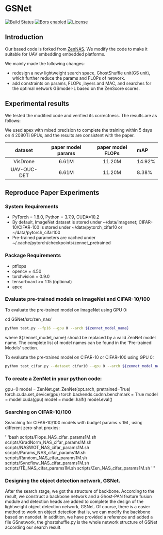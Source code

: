 # GSNet

[![Build Status](https://dev.azure.com/Adlik/GitHub/_apis/build/status/Adlik.zen_nas?branchName=main)](https://dev.azure.com/Adlik/GitHub/_build/latest?definitionId=5&branchName=main)
[![Bors enabled](https://bors.tech/images/badge_small.svg)](https://app.bors.tech/repositories/38905)
[![License](https://img.shields.io/badge/License-Apache%202.0-blue.svg)](https://opensource.org/licenses/Apache-2.0)

## Introduction

Our based code is forked from [ZenNAS](https://github.com/idstcv/ZenNAS).
 We modify the code to make it suitable for UAV embedding embedded platforms.
 
We mainly made the following changes:

- redesign a new lightweight search space, GhostShuffle unit(GS unit), which further reduce the params and FLOPs of network.
- add constraints on params, FLOPs ,layers and MAC, and searches for the optimal network GSmodel-L based on the
ZenScore scores.

## Experimental results

We tested the modified code and verified its correctness. The results are as follows:

We used apex with mixed precision to complete the training within 5 days on 4 2080Ti GPUs,
and the results are consistent with the paper.

|    dataset   | paper model params   |   paper model FLOPs   |     mAP        |
| :----------: | :------------------: | :-------------------: |:---------------|
|  VisDrone    |        6.61M         |       11.20M          |    14.92%      |
| UAV-OUC-DET  |        6.61M         |       11.20M          |    8.38%       |



## Reproduce Paper Experiments

### System Requirements

- PyTorch = 1.8.0, Python = 3.7.9, CUDA=10.2
- By default, ImageNet dataset is stored under \~/data/imagenet;
CIFAR-10/CIFAR-100 is stored under \~/data/pytorch\_cifar10 or \~/data/pytorch\_cifar100
- Pre-trained parameters are cached under \~/.cache/pytorch/checkpoints/zennet\_pretrained

### Package Requirements

- ptflops
- opencv = 4.50 
- torchvision = 0.9.0
- tensorboard >= 1.15 (optional)
- apex

### Evaluate pre-trained models on ImageNet and CIFAR-10/100

To evaluate the pre-trained model on ImageNet using GPU 0:

cd GSNet/src/zen_nas/
``` bash
python test.py --fp16 --gpu 0 --arch ${zennet_model_name}
```

where ${zennet\_model\_name} should be replaced by a valid ZenNet model name.
The complete list of model names can be found in the 'Pre-trained Models' section.

To evaluate the pre-trained model on CIFAR-10 or CIFAR-100 using GPU 0:

``` bash
python test_cifar.py --dataset cifar10 --gpu 0 --arch ${zennet_model_name}
```
### To create a ZenNet in your python code:

gpu=0
model = ZenNet.get_ZenNet(opt.arch, pretrained=True)
torch.cuda.set_device(gpu)
torch.backends.cudnn.benchmark = True
model = model.cuda(gpu)
model = model.half()
model.eval()
### Searching on CIFAR-10/100
Searching for CIFAR-10/100 models with budget params < 1M , using different zero-shot proxies:

'''bash scripts/Flops_NAS_cifar_params1M.sh scripts/GradNorm_NAS_cifar_params1M.sh scripts/NASWOT_NAS_cifar_params1M.sh scripts/Params_NAS_cifar_params1M.sh scripts/Random_NAS_cifar_params1M.sh scripts/Syncflow_NAS_cifar_params1M.sh scripts/TE_NAS_cifar_params1M.sh scripts/Zen_NAS_cifar_params1M.sh '''
### Designing the object detection network, GSNet.
After the search stage, we got the structure of backbone. According to the result, we construct a backbone network and a Ghost-PAN feature fusion module and detection heads are added to complete the design of the lightweight object detection network, GSNet. Of course, there is a easier method to work on object detection that is, we can modify the backbone based on nanodet. In addition, we have provided a reference and added a file GSnetwork, the ghostshuffle.py is the whole network structure of GSNet according our search result.
